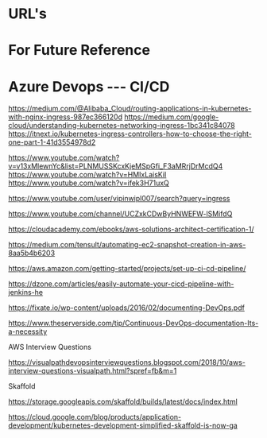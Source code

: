 # URL's
For Future Reference
==============================================
Azure Devops --- CI/CD
==============================================


https://medium.com/@Alibaba_Cloud/routing-applications-in-kubernetes-with-nginx-ingress-987ec366120d
https://medium.com/google-cloud/understanding-kubernetes-networking-ingress-1bc341c84078
https://itnext.io/kubernetes-ingress-controllers-how-to-choose-the-right-one-part-1-41d3554978d2


https://www.youtube.com/watch?v=v13xMlewnYc&list=PLNMUSSKcxKjeMSpGfi_F3aMRrjDrMcdQ4
https://www.youtube.com/watch?v=HMIxLaisKiI
https://www.youtube.com/watch?v=ifek3H71uxQ


https://www.youtube.com/user/vipinwipl007/search?query=ingress



https://www.youtube.com/channel/UCZxkCDwByHNWEFW-lSMifdQ


https://cloudacademy.com/ebooks/aws-solutions-architect-certification-1/

https://medium.com/tensult/automating-ec2-snapshot-creation-in-aws-8aa5b4b6203

https://aws.amazon.com/getting-started/projects/set-up-ci-cd-pipeline/

https://dzone.com/articles/easily-automate-your-cicd-pipeline-with-jenkins-he

https://fixate.io/wp-content/uploads/2016/02/documenting-DevOps.pdf

https://www.theserverside.com/tip/Continuous-DevOps-documentation-Its-a-necessity

AWS Interview Questions

https://visualpathdevopsinterviewquestions.blogspot.com/2018/10/aws-interview-questions-visualpath.html?spref=fb&m=1




Skaffold

https://storage.googleapis.com/skaffold/builds/latest/docs/index.html

https://cloud.google.com/blog/products/application-development/kubernetes-development-simplified-skaffold-is-now-ga
